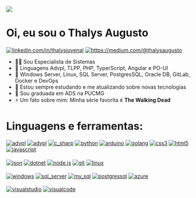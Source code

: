<img src="imagens/git_logo.png" align="center" >

# Oi, eu sou o Thalys Augusto

<a href="https://www.linkedin.com/in/thalysjuvenal/" target="blank"><img align="center" src="https://img.shields.io/badge/LinkedIn-0077B5?style=for-the-badge&logo=linkedin&logoColor=white" alt="linkedin.com/in/thalysjuvenal"></a>
<a href="https://medium.com/@thalysaugusto" target="blank"><img align="center" src="https://img.shields.io/badge/Medium-12100E?style=for-the-badge&logo=medium&logoColor=white" alt="https://medium.com/@thalysaugusto"></a>
- 👨‍💻 Sou Especialista de Sistemas
- 🔭 Linguagens Advpl, TLPP, PHP, TyperScript, Angular e PO-UI
- 🔭 Windows Server, Linux, SQL Server, PostgresSQL, Oracle DB, GitLab, Docker e DevOps
- 📝 Estou sempre estudando e me atualizando sobre novas tecnologias
- 📝 Sou graduada em ADS na PUCMG
- ⚡ Um fato sobre mim: Minha série favorita é **The Walking Dead**

# Linguagens e ferramentas:
<a href="https://siga0984.wordpress.com/2014/11/21/o-que-e-advpl/" target="blank"><img align="center" src="https://img.shields.io/badge/Advpl-323330?style=for-the-badge&logo=advpl&logoColor=white" alt="advpl"/></a>
<a href="https://tdn.engpro.totvs.com.br/pages/viewpage.action?pageId=334340072" target="blank"><img align="center" src="https://img.shields.io/badge/TL++-323330?style=for-the-badge&logo=tlpp&logoColor=white" alt="advpl"/></a>
<a href="https://www.w3schools.com/cs/index.php" target="blank"><img align="center" src="https://img.shields.io/badge/C%23-239120?style=for-the-badge&logo=c-sharp&logoColor=white" alt="c_sharp"/></a>
<a href="https://www.python.org/" target="blank"><img align="center" src="https://img.shields.io/badge/Python-FFD43B?style=for-the-badge&logo=python&logoColor=blue" alt="python"/></a>
<a href="https://www.arduino.cc/" target="blank"><img align="center" src="https://img.shields.io/badge/Arduino_IDE-00979D?style=for-the-badge&logo=arduino&logoColor=white" alt="arduino"/></a>
<a href="https://go.dev/" target="blank"><img align="center" src="https://img.shields.io/badge/Go-00ADD8?style=for-the-badge&logo=go&logoColor=white" alt="golang"/></a>
<a href="https://www.w3schools.com/css/" target="blank"><img align="center" src="https://img.shields.io/badge/CSS3-1572B6?style=for-the-badge&logo=css3&logoColor=white" alt="css3"/></a>
<a href="https://www.w3schools.com/html/" target="blank"><img align="center" src="https://img.shields.io/badge/HTML5-E34F26?style=for-the-badge&logo=html5&logoColor=white" alt="html5"/></a>
<a href="https://developer.mozilla.org/pt-BR/docs/Web/JavaScript" target="blank"><img align="center" src="https://img.shields.io/badge/JavaScript-323330?style=for-the-badge&logo=javascript&logoColor=F7DF1E" alt="javascript"/></a> <br></br>
<a href="https://www.devmedia.com.br/o-que-e-json/23166" target="blank"><img align="center" src="https://img.shields.io/badge/json-5E5C5C?style=for-the-badge&logo=json&logoColor=white" alt="json"/></a>
<a href="https://dotnet.microsoft.com/en-us/" target="blank"><img align="center" src="https://img.shields.io/badge/.NET-512BD4?style=for-the-badge&logo=dotnet&logoColor=white" alt="dotnet"/></a>
<a href="https://nodejs.org/en/" target="blank"><img align="center" src="https://img.shields.io/badge/Node.js-339933?style=for-the-badge&logo=nodedotjs&logoColor=white" alt="node.js"/></a>
<a href="https://git-scm.com/" target="blank"><img align="center" src="https://img.shields.io/badge/GIT-E44C30?style=for-the-badge&logo=git&logoColor=white" alt="git"/></a>
<a href="https://www.linux.org/" target="blank"><img align="center" src="https://img.shields.io/badge/Linux-FCC624?style=for-the-badge&logo=linux&logoColor=black" alt="linux"/></a> <br></br>
<a href="https://www.microsoft.com/pt-br/windows/?r=1" target="blank"><img align="center" src="https://img.shields.io/badge/Windows-0078D6?style=for-the-badge&logo=windows&logoColor=white" alt="windows"/></a>
<a href="https://www.microsoft.com/en-us/sql-server" target="blank"><img align="center" src="https://img.shields.io/badge/Microsoft%20SQL%20Server-CC2927?style=for-the-badge&logo=microsoft%20sql%20server&logoColor=white" alt="sql_server"/></a>
<a href="https://www.mysql.com/" target="blank"><img align="center" src="https://img.shields.io/badge/MySQL-005C84?style=for-the-badge&logo=mysql&logoColor=white" alt="my_sql"/></a>
<a href="https://www.postgresql.org/" target="blank"><img align="center" src="https://img.shields.io/badge/PostgreSQL-316192?style=for-the-badge&logo=postgresql&logoColor=white" alt="postgressql"/></a>
<a href="https://azure.microsoft.com/en-in/" target="blank"><img align="center" src="https://img.shields.io/badge/Azure_DevOps-0078D7?style=for-the-badge&logo=azure-devops&logoColor=white" alt="azure"/></a> <br></br>
<a href="https://visualstudio.microsoft.com/pt-br/vs/" target="blank"><img align="center" src="https://img.shields.io/badge/Visual_Studio-5C2D91?style=for-the-badge&logo=visual%20studio&logoColor=white" alt="visualstudio"/></a>
<a href="https://code.visualstudio.com/" target="blank"><img align="center" src="https://img.shields.io/badge/Visual_Studio_Code-0078D4?style=for-the-badge&logo=visual%20studio%20code&logoColor=white" alt="visualcode"/></a>
